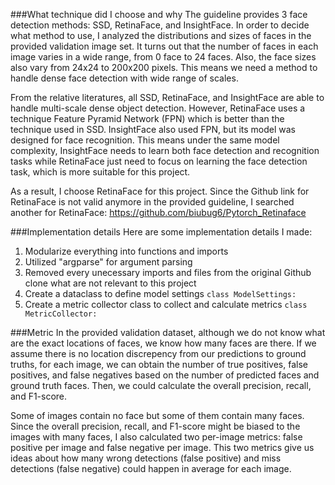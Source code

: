###What technique did I choose and why
The guideline provides 3 face detection methods: SSD, RetinaFace, and InsightFace. In order to decide what method to use, I analyzed the distributions and sizes of faces in the provided validation image set. It turns out that the number of faces in each image varies in a wide range, from 0 face to 24 faces. Also, the face sizes also vary from 24x24 to 200x200 pixels. This means we need a method to handle dense face detection with wide range of scales.

From the relative literatures, all SSD, RetinaFace, and InsightFace are able to handle multi-scale dense object detection. However, RetinaFace uses a technique Feature Pyramid Network (FPN) which is better than the technique used in SSD. InsightFace also used FPN, but its model was designed for face recognition. This means under the same model complexity, InsightFace needs to learn both face detection and recognition tasks while RetinaFace just need to focus on learning the face detection task, which is more suitable for this project.

As a result, I choose RetinaFace for this project. Since the Github link for RetinaFace is not valid anymore in the provided guideline, I searched another for RetinaFace: https://github.com/biubug6/Pytorch_Retinaface

###Implementation details
Here are some implementation details I made:
1. Modularize everything into functions and imports
2. Utilized "argparse" for argument parsing
3. Removed every unecessary imports and files from the original Github clone what are not relevant to this project
4. Create a dataclass to define model settings
    `class ModelSettings:`
5. Create a metric collector class to collect and calculate metrics
    `class MetricCollector:`

###Metric
In the provided validation dataset, although we do not know what are the exact locations of faces, we know how many faces are there. If we assume there is no location discrepency from our predictions to ground truths, for each image, we can obtain the number of true positives, false positives, and false negatives based on the number of predicted faces and ground truth faces. Then, we could calculate the overall precision, recall, and F1-score.

Some of images contain no face but some of them contain many faces. Since the overall precision, recall, and F1-score might be biased to the images with many faces, I also calculated two per-image metrics: false positive per image and false negative per image. This two metrics give us ideas about how many wrong detections (false positive) and miss detections (false negative) could happen in average for each image.